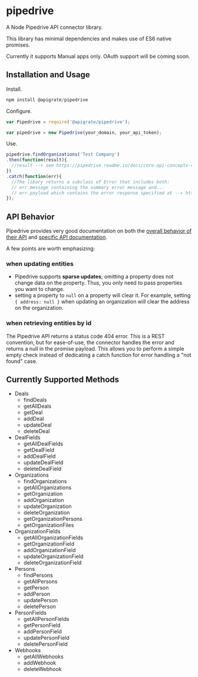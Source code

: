 # pipedrive
A Node Pipedrive API connector library.

This library has minimal dependencies and makes use of ES6 native promises. 

Currently it supports Manual apps only. OAuth support will be coming soon.

## Installation and Usage

Install.
```javascript
npm install @apigrate/pipedrive
```

Configure.
```javascript
var Pipedrive = require('@apigrate/pipedrive');

var pipedrive = new Pipedrive(your_domain, your_api_token);
```

Use.
```javascript
pipedrive.findOrganizations('Test Company')
.then(function(result){
  //result --> see https://pipedrive.readme.io/docs/core-api-concepts-responses
})
.catch(function(err){
  //The libary returns a subclass of Error that includes both:
  // err.message containing the summary error message and...
  // err.payload which contains the error response specified at --> https://pipedrive.readme.io/docs/core-api-concepts-responses
});
```

## API Behavior

Pipedrive provides very good documentation on both the [overall behavior of their API](https://pipedrive.readme.io/docs/core-api-concepts-about-pipedrive-api) and [specific API documentation](https://developers.pipedrive.com/docs/api/v1).

A few points are worth emphasizing:

### when updating entities
* Pipedrive supports **sparse updates**; omitting a property does not change data on the property. Thus, you only need to pass properties you want to change.
* setting a property to `null` on a property will clear it. For example, setting `{ address: null }` when updating an organization will clear the address on the organization.

### when retrieving entities by id
The Pipedrive API returns a status code 404 error. This is a REST convention, but for ease-of-use, the connector handles the error and returns a null in the promise payload. This allows you to perform a simple empty check instead of dedicating a catch function for error handling a "not found" case.

## Currently Supported Methods
* Deals
  * findDeals
  * getAllDeals
  * getDeal
  * addDeal
  * updateDeal
  * deleteDeal
* DealFields
  * getAllDealFields
  * getDealField
  * addDealField
  * updateDealField
  * deleteDealField
* Organizations
  * findOrganizations
  * getAllOrganizations
  * getOrganization
  * addOrganization
  * updateOrganization
  * deleteOrganization
  * getOrganizationPersons
  * getOrganizationFiles
* OrganizationFields
  * getAllOrganizationFields
  * getOrganizationField
  * addOrganizationField
  * updateOrganizationField
  * deleteOrganizationField
* Persons
  * findPersons
  * getAllPersons
  * getPerson
  * addPerson
  * updatePerson
  * deletePerson
* PersonFields
  * getAllPersonFields
  * getPersonField
  * addPersonField
  * updatePersonField
  * deletePersonField
* Webhooks
  * getAllWebhooks
  * addWebhook
  * deleteWebhook
